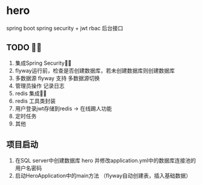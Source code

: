 # hero

spring boot spring security + jwt rbac 后台接口

## TODO 🎉🎉

1. 集成Spring Security🎉🎉
2. flyway运行前，检查是否创建数据库，若未创建数据库则创建数据库
3. 多数据源 flyway 支持 多数据源切换
4. 管理员操作 记录日志
5. redis 集成🎉🎉
6. redis 工具类封装
7. 用户登录jwt存储到redis -> 在线踢人功能
8. 定时任务
9. 其他

## 项目启动

1. 在SQL server中创建数据库 hero 并修改application.yml中的数据库连接池的用户名密码
2. 启动HeroApplication中的main方法 （flyway自动创建表，插入基础数据）

